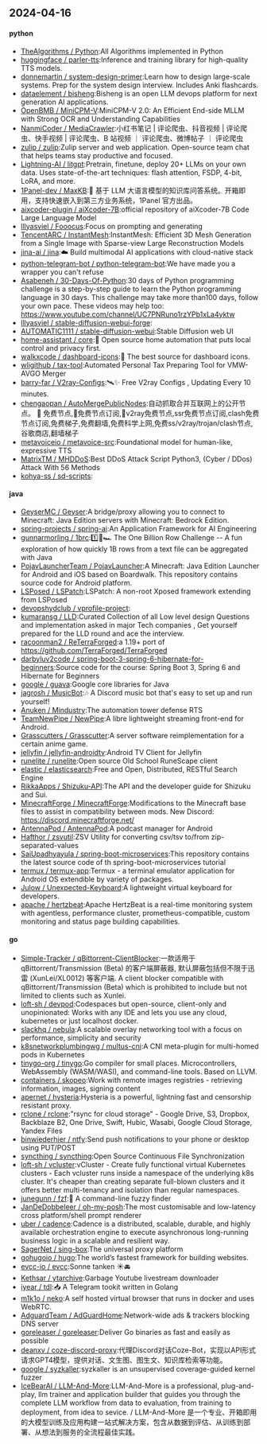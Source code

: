 ## 2024-04-16

#### python
* [TheAlgorithms / Python](https://github.com/TheAlgorithms/Python):All Algorithms implemented in Python
* [huggingface / parler-tts](https://github.com/huggingface/parler-tts):Inference and training library for high-quality TTS models.
* [donnemartin / system-design-primer](https://github.com/donnemartin/system-design-primer):Learn how to design large-scale systems. Prep for the system design interview. Includes Anki flashcards.
* [dataelement / bisheng](https://github.com/dataelement/bisheng):Bisheng is an open LLM devops platform for next generation AI applications.
* [OpenBMB / MiniCPM-V](https://github.com/OpenBMB/MiniCPM-V):MiniCPM-V 2.0: An Efficient End-side MLLM with Strong OCR and Understanding Capabilities
* [NanmiCoder / MediaCrawler](https://github.com/NanmiCoder/MediaCrawler):小红书笔记 | 评论爬虫、抖音视频 | 评论爬虫、快手视频 | 评论爬虫、B 站视频 ｜ 评论爬虫、微博帖子 ｜ 评论爬虫
* [zulip / zulip](https://github.com/zulip/zulip):Zulip server and web application. Open-source team chat that helps teams stay productive and focused.
* [Lightning-AI / litgpt](https://github.com/Lightning-AI/litgpt):Pretrain, finetune, deploy 20+ LLMs on your own data. Uses state-of-the-art techniques: flash attention, FSDP, 4-bit, LoRA, and more.
* [1Panel-dev / MaxKB](https://github.com/1Panel-dev/MaxKB):💬 基于 LLM 大语言模型的知识库问答系统。开箱即用，支持快速嵌入到第三方业务系统，1Panel 官方出品。
* [aixcoder-plugin / aiXcoder-7B](https://github.com/aixcoder-plugin/aiXcoder-7B):official repository of aiXcoder-7B Code Large Language Model
* [lllyasviel / Fooocus](https://github.com/lllyasviel/Fooocus):Focus on prompting and generating
* [TencentARC / InstantMesh](https://github.com/TencentARC/InstantMesh):InstantMesh: Efficient 3D Mesh Generation from a Single Image with Sparse-view Large Reconstruction Models
* [jina-ai / jina](https://github.com/jina-ai/jina):☁️ Build multimodal AI applications with cloud-native stack
* [python-telegram-bot / python-telegram-bot](https://github.com/python-telegram-bot/python-telegram-bot):We have made you a wrapper you can't refuse
* [Asabeneh / 30-Days-Of-Python](https://github.com/Asabeneh/30-Days-Of-Python):30 days of Python programming challenge is a step-by-step guide to learn the Python programming language in 30 days. This challenge may take more than100 days, follow your own pace. These videos may help too: https://www.youtube.com/channel/UC7PNRuno1rzYPb1xLa4yktw
* [lllyasviel / stable-diffusion-webui-forge](https://github.com/lllyasviel/stable-diffusion-webui-forge):
* [AUTOMATIC1111 / stable-diffusion-webui](https://github.com/AUTOMATIC1111/stable-diffusion-webui):Stable Diffusion web UI
* [home-assistant / core](https://github.com/home-assistant/core):🏡 Open source home automation that puts local control and privacy first.
* [walkxcode / dashboard-icons](https://github.com/walkxcode/dashboard-icons):🚀 The best source for dashboard icons.
* [wligithub / tax-tool](https://github.com/wligithub/tax-tool):Automated Personal Tax Preparing Tool for VMW-AVGO Merger
* [barry-far / V2ray-Configs](https://github.com/barry-far/V2ray-Configs):🛰️✨ Free V2ray Configs , Updating Every 10 minutes.
* [chengaopan / AutoMergePublicNodes](https://github.com/chengaopan/AutoMergePublicNodes):自动抓取合并互联网上的公开节点。 🚀 免费节点,🚀免费节点订阅,🚀v2ray免费节点,ssr免费节点订阅,clash免费节点订阅,免费梯子,免费翻墙,免费科学上网,免费ss/v2ray/trojan/clash节点,谷歌商店,翻墙梯子
* [metavoiceio / metavoice-src](https://github.com/metavoiceio/metavoice-src):Foundational model for human-like, expressive TTS
* [MatrixTM / MHDDoS](https://github.com/MatrixTM/MHDDoS):Best DDoS Attack Script Python3, (Cyber / DDos) Attack With 56 Methods
* [kohya-ss / sd-scripts](https://github.com/kohya-ss/sd-scripts):

#### java
* [GeyserMC / Geyser](https://github.com/GeyserMC/Geyser):A bridge/proxy allowing you to connect to Minecraft: Java Edition servers with Minecraft: Bedrock Edition.
* [spring-projects / spring-ai](https://github.com/spring-projects/spring-ai):An Application Framework for AI Engineering
* [gunnarmorling / 1brc](https://github.com/gunnarmorling/1brc):1️⃣🐝🏎️ The One Billion Row Challenge -- A fun exploration of how quickly 1B rows from a text file can be aggregated with Java
* [PojavLauncherTeam / PojavLauncher](https://github.com/PojavLauncherTeam/PojavLauncher):A Minecraft: Java Edition Launcher for Android and iOS based on Boardwalk. This repository contains source code for Android platform.
* [LSPosed / LSPatch](https://github.com/LSPosed/LSPatch):LSPatch: A non-root Xposed framework extending from LSPosed
* [devopshydclub / vprofile-project](https://github.com/devopshydclub/vprofile-project):
* [kumaransg / LLD](https://github.com/kumaransg/LLD):Curated Collection of all Low level design Questions and implementation asked in major Tech companies , Get yourself prepared for the LLD round and ace the interview.
* [racoonman2 / ReTerraForged](https://github.com/racoonman2/ReTerraForged):a 1.19+ port of https://github.com/TerraForged/TerraForged
* [darbyluv2code / spring-boot-3-spring-6-hibernate-for-beginners](https://github.com/darbyluv2code/spring-boot-3-spring-6-hibernate-for-beginners):Source code for the course: Spring Boot 3, Spring 6 and Hibernate for Beginners
* [google / guava](https://github.com/google/guava):Google core libraries for Java
* [jagrosh / MusicBot](https://github.com/jagrosh/MusicBot):🎶 A Discord music bot that's easy to set up and run yourself!
* [Anuken / Mindustry](https://github.com/Anuken/Mindustry):The automation tower defense RTS
* [TeamNewPipe / NewPipe](https://github.com/TeamNewPipe/NewPipe):A libre lightweight streaming front-end for Android.
* [Grasscutters / Grasscutter](https://github.com/Grasscutters/Grasscutter):A server software reimplementation for a certain anime game.
* [jellyfin / jellyfin-androidtv](https://github.com/jellyfin/jellyfin-androidtv):Android TV Client for Jellyfin
* [runelite / runelite](https://github.com/runelite/runelite):Open source Old School RuneScape client
* [elastic / elasticsearch](https://github.com/elastic/elasticsearch):Free and Open, Distributed, RESTful Search Engine
* [RikkaApps / Shizuku-API](https://github.com/RikkaApps/Shizuku-API):The API and the developer guide for Shizuku and Sui.
* [MinecraftForge / MinecraftForge](https://github.com/MinecraftForge/MinecraftForge):Modifications to the Minecraft base files to assist in compatibility between mods. New Discord: https://discord.minecraftforge.net/
* [AntennaPod / AntennaPod](https://github.com/AntennaPod/AntennaPod):A podcast manager for Android
* [Hafthor / zsvutil](https://github.com/Hafthor/zsvutil):ZSV Utility for converting csv/tsv to/from zip-separated-values
* [SaiUpadhyayula / spring-boot-microservices](https://github.com/SaiUpadhyayula/spring-boot-microservices):This repository contains the latest source code of th spring-boot-microservices tutorial
* [termux / termux-app](https://github.com/termux/termux-app):Termux - a terminal emulator application for Android OS extendible by variety of packages.
* [Julow / Unexpected-Keyboard](https://github.com/Julow/Unexpected-Keyboard):A lightweight virtual keyboard for developers.
* [apache / hertzbeat](https://github.com/apache/hertzbeat):Apache HertzBeat is a real-time monitoring system with agentless, performance cluster, prometheus-compatible, custom monitoring and status page building capabilities.

#### go
* [Simple-Tracker / qBittorrent-ClientBlocker](https://github.com/Simple-Tracker/qBittorrent-ClientBlocker):一款适用于 qBittorrent/Transmission (Beta) 的客户端屏蔽器, 默认屏蔽包括但不限于迅雷 (XunLei/XL0012) 等客户端. A client blocker compatible with qBittorrent/Transmission (Beta) which is prohibited to include but not limited to clients such as Xunlei.
* [loft-sh / devpod](https://github.com/loft-sh/devpod):Codespaces but open-source, client-only and unopinionated: Works with any IDE and lets you use any cloud, kubernetes or just localhost docker.
* [slackhq / nebula](https://github.com/slackhq/nebula):A scalable overlay networking tool with a focus on performance, simplicity and security
* [k8snetworkplumbingwg / multus-cni](https://github.com/k8snetworkplumbingwg/multus-cni):A CNI meta-plugin for multi-homed pods in Kubernetes
* [tinygo-org / tinygo](https://github.com/tinygo-org/tinygo):Go compiler for small places. Microcontrollers, WebAssembly (WASM/WASI), and command-line tools. Based on LLVM.
* [containers / skopeo](https://github.com/containers/skopeo):Work with remote images registries - retrieving information, images, signing content
* [apernet / hysteria](https://github.com/apernet/hysteria):Hysteria is a powerful, lightning fast and censorship resistant proxy.
* [rclone / rclone](https://github.com/rclone/rclone):"rsync for cloud storage" - Google Drive, S3, Dropbox, Backblaze B2, One Drive, Swift, Hubic, Wasabi, Google Cloud Storage, Yandex Files
* [binwiederhier / ntfy](https://github.com/binwiederhier/ntfy):Send push notifications to your phone or desktop using PUT/POST
* [syncthing / syncthing](https://github.com/syncthing/syncthing):Open Source Continuous File Synchronization
* [loft-sh / vcluster](https://github.com/loft-sh/vcluster):vCluster - Create fully functional virtual Kubernetes clusters - Each vcluster runs inside a namespace of the underlying k8s cluster. It's cheaper than creating separate full-blown clusters and it offers better multi-tenancy and isolation than regular namespaces.
* [junegunn / fzf](https://github.com/junegunn/fzf):🌸 A command-line fuzzy finder
* [JanDeDobbeleer / oh-my-posh](https://github.com/JanDeDobbeleer/oh-my-posh):The most customisable and low-latency cross platform/shell prompt renderer
* [uber / cadence](https://github.com/uber/cadence):Cadence is a distributed, scalable, durable, and highly available orchestration engine to execute asynchronous long-running business logic in a scalable and resilient way.
* [SagerNet / sing-box](https://github.com/SagerNet/sing-box):The universal proxy platform
* [gohugoio / hugo](https://github.com/gohugoio/hugo):The world’s fastest framework for building websites.
* [evcc-io / evcc](https://github.com/evcc-io/evcc):Sonne tanken ☀️🚘
* [Kethsar / ytarchive](https://github.com/Kethsar/ytarchive):Garbage Youtube livestream downloader
* [iyear / tdl](https://github.com/iyear/tdl):📥 A Telegram tookit written in Golang
* [m1k1o / neko](https://github.com/m1k1o/neko):A self hosted virtual browser that runs in docker and uses WebRTC.
* [AdguardTeam / AdGuardHome](https://github.com/AdguardTeam/AdGuardHome):Network-wide ads & trackers blocking DNS server
* [goreleaser / goreleaser](https://github.com/goreleaser/goreleaser):Deliver Go binaries as fast and easily as possible
* [deanxv / coze-discord-proxy](https://github.com/deanxv/coze-discord-proxy):代理Discord对话Coze-Bot，实现以API形式请求GPT4模型，提供对话、文生图、图生文、知识库检索等功能。
* [google / syzkaller](https://github.com/google/syzkaller):syzkaller is an unsupervised coverage-guided kernel fuzzer
* [IceBearAI / LLM-And-More](https://github.com/IceBearAI/LLM-And-More):LLM-And-More is a professional, plug-and-play, llm trainer and application builder that guides you through the complete LLM workflow from data to evaluation, from training to deployment, from idea to sevice. / LLM-And-More 是一个专业、开箱即用的大模型训练及应用构建一站式解决方案，包含从数据到评估、从训练到部署、从想法到服务的全流程最佳实践。
